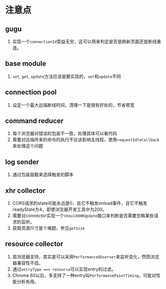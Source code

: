 # 注意点

## gugu

1. 实现一个`connectionId`受益无穷，这可以用来判定是否是刷新页面还是断线重连。

## base module

1. `set`, `get`, `update`方法应该是要实现的，`set`和`update`不同

## connection pool

1. 设定一个最大远端断线时间，清理一下是很有好处的，节省带宽

## command reducer

1. 每个浏览器对错误的包装不一致，处理具体可以看代码
2. 需要对远端传来的命令的执行不应该影响主线程，使用`requestIdleCallback`来处理这个问题

## log sender

1. 通过包装层数来选择触发的脚本

## xhr collector

1. CORS请求的state可能永远是0，且它不触发onload事件，且它不触发readyState为4，即使浏览器开发工具中为200。
2. 需要对connector实现一个`shouldXHRUpdate`接口来判断是否需要忽略某些请求的监听。
3. 获取资源尺寸是个难题，参见`getSize`

## resource collector

1. 若浏览器支持，其实是可以采用`PerformanceObserver`来监听变化，然而浏览器兼容性不佳。
2. 通过`entryType === resource`可以实现entry的过滤。
3. Chrome 60以后，多支持了一种entry叫`PerformancePaintTiming`，可能对性能分析有用。

